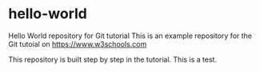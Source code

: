 # hello-world
Hello World repository for Git tutorial
This is an example repository for the Git tutoial on https://www.w3schools.com

This repository is built step by step in the tutorial.  This is a test.